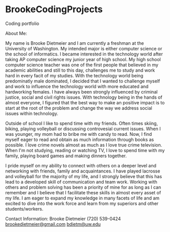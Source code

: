 # BrookeCodingProjects
Coding portfolio

About Me: 

My name is Brooke Dietmeier and I am currently a freshman at the University of Washington. My intended major is either computer
science or the school of informatics. I became interested in the technology world after taking AP computer science my junior year of high 
school. My high school computer science teacher was one of the first people that believed in my academic abilities and still to this day, challenges
me to study and work hard in every facit of my studies. With the technology world being predominatly male dominated, I decided that I 
wanted to challenge myself and work to influence the technology world with more educated and hardworking females. I have always been strongly influenced
by criminal justice, social and civil rights issues. With technology being in the hands of almost everyone, I figured that the best way to make an positive 
impact is to start at the root of the problem and change the way we address social issues within technology. 

Outside of school I like to spend time with my friends. Often times skiing, biking, playing volleyball or discussing controvesial current issues. When I 
was younger, my mom had to bribe me with candy to read. Now, I find myself eager to read and obtain as much information through books as possible. I love
crime novels almost as much as I love true crime television. When I'm not studying, reading or watching TV, I love to spend time with my family, 
playing board games and making dinners together. 

I pride myself on my ability to connect with others on a deeper level and networking with friends, family and acquaintances. I have played lacrosse and 
volleyball for the majority of my life, and I strongly believe that this has lead to a developed skill of communication and team work. Working with others
and problem solving has been a priority of mine for as long as I can remember and I believe that I facilitate these skills in almost every asset of my life. 
I am eager to expand my knowledge in many facets of life and am excited to dive into the work force and learn from my superiors and other students/workers.

Contact Information:
Brooke Dietmeier
(720) 539-0424
brookedietmeier@gmail.com
bdietm@uw.edu


